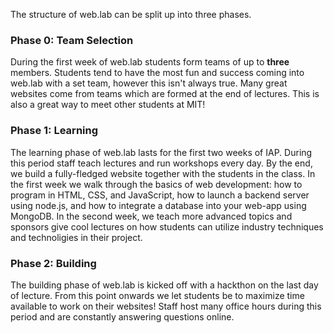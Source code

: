 The structure of web.lab can be split up into three phases.

### Phase 0: Team Selection
During the first week of web.lab students form teams of up to **three** members. Students tend to have the most fun and success coming into web.lab with a set team, however this isn't always true. Many great websites come from teams which are formed at the end of lectures. This is also a great way to meet other students at MIT!

### Phase 1: Learning
The learning phase of web.lab lasts for the first two weeks of IAP. During this period staff teach lectures and run workshops every day. By the end, we build a fully-fledged website together with the students in the class. In the first week we walk through the basics of web development: how to program in HTML, CSS, and JavaScript, how to launch a backend server using node.js, and how to integrate a database into your web-app using MongoDB. In the second week, we teach more advanced topics and sponsors give cool lectures on how students can utilize industry techniques and technoligies in their project.   

### Phase 2: Building
The building phase of web.lab is kicked off with a hackthon on the last day of lecture. From this point onwards we let students be to maximize time available to work on their websites! Staff host many office hours during this period and are constantly answering questions online. 
